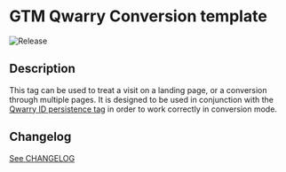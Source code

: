 # GTM Qwarry Conversion template

![Release](https://img.shields.io/badge/Release-0.1.0-blue.svg)

## Description

This tag can be used to treat a visit on a landing page, or a conversion through multiple pages. It is designed to be used in conjunction with the [Qwarry ID persistence tag](https://github.com/Qwarry/gtm-qwarry-id-persistence-template) in order to work correctly in conversion mode.

## Changelog

[See CHANGELOG](./CHANGELOG.md)

